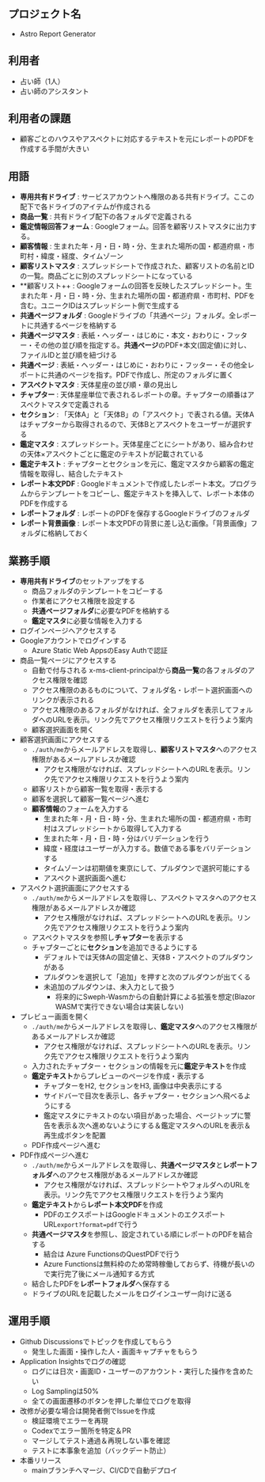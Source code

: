 ## プロジェクト名

- Astro Report Generator

## 利用者

- 占い師（1人）
- 占い師のアシスタント

## 利用者の課題

- 顧客ごとのハウスやアスペクトに対応するテキストを元にレポートのPDFを作成する手間が大きい

## 用語

- **専用共有ドライブ** : サービスアカウントへ権限のある共有ドライブ。ここの配下で各ドライブのアイテムが作成される
- **商品一覧** : 共有ドライブ配下の各フォルダで定義される
- **鑑定情報回答フォーム** : Googleフォーム。回答を顧客リストマスタに出力する。
- **顧客情報** : 生まれた年・月・日・時・分、生まれた場所の国・都道府県・市町村・緯度・経度、タイムゾーン
- **顧客リストマスタ** : スプレッドシートで作成された、顧客リストの名前とIDの一覧。商品ごとに別のスプレッドシートになっている
- **顧客リスト++ : Googleフォームの回答を反映したスプレッドシート。生まれた年・月・日・時・分、生まれた場所の国・都道府県・市町村、PDFを含む。ユニークIDはスプレッドシート側で生成する
- **共通ページフォルダ** : Googleドライブの「共通ページ」フォルダ。全レポートに共通するページを格納する
- **共通ページマスタ** : 表紙・ヘッダー・はじめに・本文・おわりに・フッター・その他の並び順を指定する。**共通ページ**のPDF+本文(固定値)に対し、ファイルIDと並び順を紐づける
- **共通ページ** : 表紙・ヘッダー・はじめに・おわりに・フッター・その他全レポートに共通のページを指す。PDFで作成し、所定のフォルダに置く
- **アスペクトマスタ** : 天体星座の並び順・章の見出し
- **チャプター** : 天体星座単位で表されるレポートの章。チャプターの順番はアスペクトマスタで定義される
- **セクション** : 「天体A」と「天体B」の「アスペクト」で表される値。天体Aはチャプターから取得されるので、天体Bとアスペクトをユーザーが選択する
- **鑑定マスタ** : スプレッドシート。天体星座ごとにシートがあり、組み合わせの天体×アスペクトごとに鑑定のテキストが記載されている
- **鑑定テキスト** : チャプターとセクションを元に、鑑定マスタから顧客の鑑定情報を取得し、結合したテキスト
- **レポート本文PDF** : Googleドキュメントで作成したレポート本文。プログラムからテンプレートをコピーし、鑑定テキストを挿入して、レポート本体のPDFを作成する
- **レポートフォルダ** : レポートのPDFを保存するGoogleドライブのフォルダ
- **レポート背景画像** : レポート本文PDFの背景に差し込む画像。「背景画像」フォルダに格納しておく

## 業務手順

- **専用共有ドライブ**のセットアップをする
  - 商品フォルダのテンプレートをコピーする
  - 作業者にアクセス権限を設定する
  -  **共通ページフォルダ**に必要なPDFを格納する
  - **鑑定マスタ**に必要な情報を入力する 
- ログインページへアクセスする
- Googleアカウントでログインする
  - Azure Static Web AppsのEasy Authで認証
- 商品一覧ページにアクセスする
  - 自動で付与される x-ms-client-principalから**商品一覧**の各フォルダのアクセス権限を確認
  - アクセス権限のあるものについて、フォルダ名・レポート選択画面へのリンクが表示される
  - アクセス権限のあるフォルダがなければ、全フォルダを表示してフォルダへのURLを表示。リンク先でアクセス権限リクエストを行うよう案内
  - 顧客選択画面を開く
- 顧客選択画面にアクセスする
  - `./auth/me`からメールアドレスを取得し、**顧客リストマスタ**へのアクセス権限があるメールアドレスか確認
    - アクセス権限がなければ、スプレッドシートへのURLを表示。リンク先でアクセス権限リクエストを行うよう案内
  - 顧客リストから顧客一覧を取得・表示する
  - 顧客を選択して顧客一覧ページへ進む
  - **顧客情報**のフォームを入力する
    - 生まれた年・月・日・時・分、生まれた場所の国・都道府県・市町村はスプレッドシートから取得して入力する
    - 生まれた年・月・日・時・分はバリデーションを行う
    - 緯度・経度はユーザーが入力する。数値である事をバリデーションする
    - タイムゾーンは初期値を東京にして、プルダウンで選択可能にする
    - アスペクト選択画面へ進む
- アスペクト選択画面にアクセスする
  - `./auth/me`からメールアドレスを取得し、アスペクトマスタへのアクセス権限があるメールアドレスか確認
    - アクセス権限がなければ、スプレッドシートへのURLを表示。リンク先でアクセス権限リクエストを行うよう案内
  - アスペクトマスタを参照し**チャプター**を表示する
  - チャプターごとに**セクション**を追加できるようにする
    - デフォルトでは天体Aの固定値と、天体B・アスペクトのプルダウンがある
    - プルダウンを選択して「追加」を押すと次のプルダウンが出てくる
    - 未追加のプルダウンは、未入力として扱う
      - 将来的にSweph-Wasmからの自動計算による拡張を想定(Blazor WASMで実行できない場合は実装しない)
- プレビュー画面を開く
  - `./auth/me`からメールアドレスを取得し、**鑑定マスタ**へのアクセス権限があるメールアドレスか確認
    - アクセス権限がなければ、スプレッドシートへのURLを表示。リンク先でアクセス権限リクエストを行うよう案内
  - 入力されたチャプター・セクションの情報を元に**鑑定テキスト**を作成
  - **鑑定テキスト**からプレビューのページを作成・表示する
    - チャプターをH2, セクションをH3, 画像は中央表示にする
    - サイドバーで目次を表示し、各チャプター・セクションへ飛べるようにする
    - 鑑定マスタにテキストのない項目があった場合、ページトップに警告を表示＆次へ進めないようにする＆鑑定マスタへのURLを表示＆再生成ボタンを配置
  - PDF作成ページへ進む
- PDF作成ページへ進む
  - `./auth/me`からメールアドレスを取得し、**共通ページマスタ**と**レポートフォルダ**へのアクセス権限があるメールアドレスか確認
    - アクセス権限がなければ、スプレッドシートやフォルダへのURLを表示。リンク先でアクセス権限リクエストを行うよう案内
  - **鑑定テキスト**から**レポート本文PDF**を作成
    - PDFのエクスポートはGoogleドキュメントのエクスポートURL`export?format=pdf`で行う
  - **共通ページマスタ**を参照し、設定されている順にレポートのPDFを結合する
    - 結合は Azure FunctionsのQuestPDFで行う
    - Azure Functionsは無料枠のため常時稼働しておらず、待機が長いので実行完了後にメール通知する方式
  - 結合したPDFを**レポートフォルダ**へ保存する
  - ドライブのURLを記載したメールをログインユーザー向けに送る

## 運用手順
- Github Discussionsでトピックを作成してもらう
  - 発生した画面・操作した人・画面キャプチャをもらう
- Application Insightsでログの確認
  - ログには日次・画面ID・ユーザーのアカウント・実行した操作を含めたい
  - Log Samplingは50%
  - 全ての画面遷移のボタンを押した単位でログを取得
- 改修が必要な場合は開発者側でIssueを作成
  - 検証環境でエラーを再現
  - Codexでエラー箇所を特定＆PR
  - マージしてテスト通過＆再現しない事を確認
  - テストに本事象を追加（バックデート防止）
- 本番リリース
  - mainブランチへマージ、CI/CDで自動デプロイ



